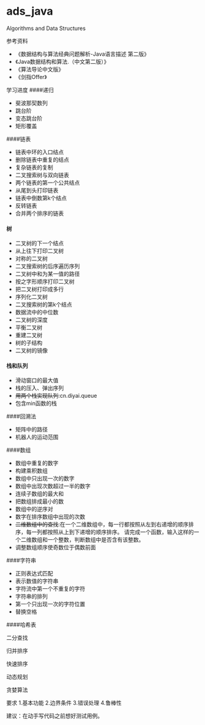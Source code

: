 # ads_java
Algorithms and Data Structures


参考资料

- 《数据结构与算法经典问题解析-Java语言描述 第二版》
- 《Java数据结构和算法.（中文第二版）》
- 《算法导论中文版》
- 《剑指Offer》


学习进度
####递归
- 斐波那契数列
- 跳台阶
- 变态跳台阶
- 矩形覆盖


####链表
- 链表中环的入口结点
- 删除链表中重复的结点
- 复杂链表的复制
- 二叉搜索树与双向链表
- 两个链表的第一个公共结点
- 从尾到头打印链表
- 链表中倒数第k个结点
- 反转链表
- 合并两个排序的链表


#### 树
- 二叉树的下一个结点
- 从上往下打印二叉树
- 对称的二叉树
- 二叉搜索树的后序遍历序列
- 二叉树中和为某一值的路径
- 按之字形顺序打印二叉树
- 把二叉树打印成多行
- 序列化二叉树
- 二叉搜索树的第k个结点
- 数据流中的中位数
- 二叉树的深度
- 平衡二叉树
- 重建二叉树
- 树的子结构
- 二叉树的镜像

#### 栈和队列
- 滑动窗口的最大值
- 栈的压入、弹出序列
- ~~用两个栈实现队列~~:cn.diyai.queue
- 包含min函数的栈

####回溯法
- 矩阵中的路径
- 机器人的运动范围

####数组
- 数组中重复的数字
- 构建乘积数组
- 数组中只出现一次的数字
- 数组中出现次数超过一半的数字
- 连续子数组的最大和
- 把数组排成最小的数
- 数组中的逆序对
- 数字在排序数组中出现的次数
- ~~二维数组中的查找~~:在一个二维数组中，每一行都按照从左到右递增的顺序排序，每一列都按照从上到下递增的顺序排序。
           请完成一个函数，输入这样的一个二维数组和一个整数，判断数组中是否含有该整数。
- 调整数组顺序使奇数位于偶数前面


####字符串
- 正则表达式匹配
- 表示数值的字符串
- 字符流中第一个不重复的字符
- 字符串的排列
- 第一个只出现一次的字符位置
- 替换空格




####哈希表


二分查找



归并排序


快速排序


动态规划


贪婪算法


要求
1.基本功能
2.边界条件
3.错误处理
4.鲁棒性

建议：在动手写代码之前想好测试用例。




